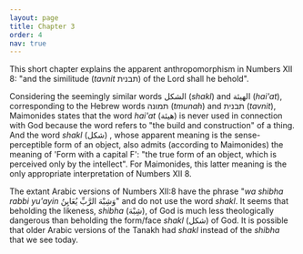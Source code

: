 ```yaml
---
layout: page
title: Chapter 3
order: 4
nav: true
---
```


This short chapter explains the apparent anthropomorphism in Numbers XII 8: "and the similitude (_tavnit_ תבנית) of the Lord shall he behold".

Considering the seemingly similar words الشكل (_shakl_) and الهيئة (_hai'at_), corresponding to the Hebrew words תמונה (_tmunah_) and תבנית (_tavnit_), Maimonides states that the word _hai'at_ (هيئة) is never used in connection with God because the word refers to "the build and construction" of a thing. And the word _shakl_ (شكل) , whose apparent meaning is the sense-perceptible form of an object, also admits (according to Maimonides) the meaning of 'Form with a capital F': "the true form of an object, which is perceived only by the intellect". For Maimonides, this latter meaning is the only appropriate interpretation of Numbers XII 8. 

The extant Arabic versions of Numbers XII:8 have the phrase "_wa shibha rabbi yu'ayin_ وَشِبْهَ الرَّبِّ يُعَايِنُ" and do not use the word _shakl_. It seems that beholding the likeness, _shibha_ (شِبْهَ), of God is much less theologically dangerous than beholding the form/face _shakl_ (شكل) of God. It is possible that older Arabic versions of the Tanakh had _shakl_ instead of the _shibha_ that we see today. 
